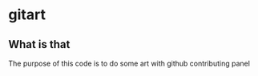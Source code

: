 # gitart

## What is that

The purpose of this code is to do some art with github contributing panel

